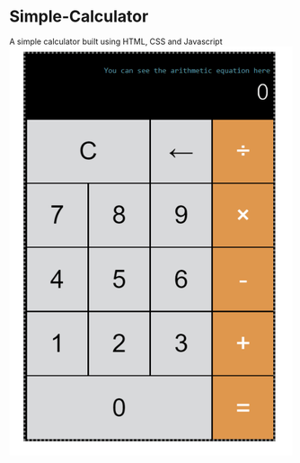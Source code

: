 # Simple-Calculator
A simple calculator built using HTML, CSS and Javascript
![](simple-web-calculator.gif)
